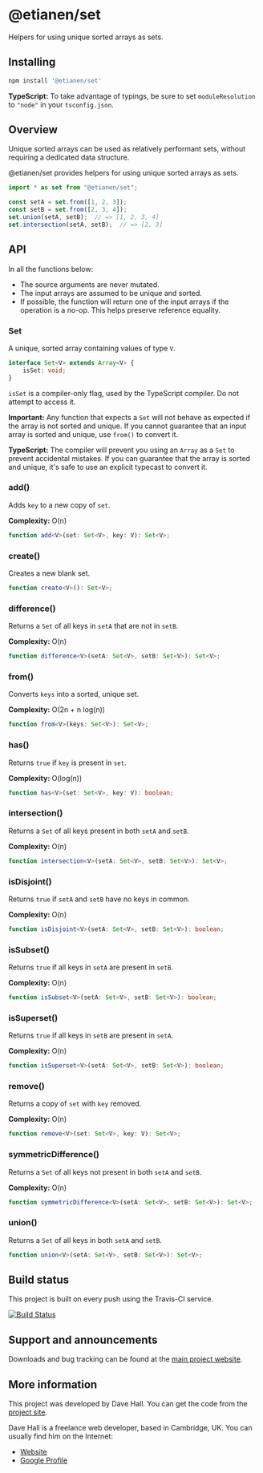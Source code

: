 # @etianen/set

Helpers for using unique sorted arrays as sets.


## Installing

``` bash
npm install '@etianen/set'
```

**TypeScript:** To take advantage of typings, be sure to set `moduleResolution` to `"node"` in your `tsconfig.json`.


## Overview

Unique sorted arrays can be used as relatively performant sets, without requiring a dedicated data structure.

@etianen/set provides helpers for using unique sorted arrays as sets.

``` ts
import * as set from "@etianen/set";

const setA = set.from([1, 2, 3]);
const setB = set.from([2, 3, 4]);
set.union(setA, setB);  // => [1, 2, 3, 4]
set.intersection(setA, setB);  // => [2, 3]
```


## API

In all the functions below:

* The source arguments are never mutated.
* The input arrays are assumed to be unique and sorted.
* If possible, the function will return one of the input arrays if the operation is a no-op. This helps preserve reference equality.


### Set

A unique, sorted array containing values of type `V`.

``` ts
interface Set<V> extends Array<V> {
    isSet: void;
}
```

`isSet` is a compiler-only flag, used by the TypeScript compiler. Do not attempt to access it.

**Important:** Any function that expects a `Set` will not behave as expected if the array is not sorted and unique. If you cannot guarantee that an input array is sorted and unique, use `from()` to convert it.

**TypeScript:** The compiler will prevent you using an `Array` as a `Set` to prevent accidental mistakes. If you can guarantee that the array is sorted and unique, it's safe to use an explicit typecast to convert it.


### add()

Adds `key` to a new copy of `set`.

**Complexity:** O(n)

``` ts
function add<V>(set: Set<V>, key: V): Set<V>;
```


### create()

Creates a new blank set.

``` ts
function create<V>(): Set<V>;
```


### difference()

Returns a `Set` of all keys in `setA` that are not in `setB`.

**Complexity:** O(n)

``` ts
function difference<V>(setA: Set<V>, setB: Set<V>): Set<V>;
```


### from()

Converts `keys` into a sorted, unique set.

**Complexity:** O(2n + n log(n))

``` ts
function from<V>(keys: Set<V>): Set<V>;
```


### has()

Returns `true` if `key` is present in `set`.

**Complexity:** O(log(n))

``` ts
function has<V>(set: Set<V>, key: V): boolean;
```


### intersection()

Returns a `Set` of all keys present in both `setA` and `setB`.

**Complexity:** O(n)

``` ts
function intersection<V>(setA: Set<V>, setB: Set<V>): Set<V>;
```


### isDisjoint()

Returns `true` if `setA` and `setB` have no keys in common.

**Complexity:** O(n)

``` ts
function isDisjoint<V>(setA: Set<V>, setB: Set<V>): boolean;
```


### isSubset()

Returns `true` if all keys in `setA` are present in `setB`.

**Complexity:** O(n)

``` ts
function isSubset<V>(setA: Set<V>, setB: Set<V>): boolean;
```


### isSuperset()

Returns `true` if all keys in `setB` are present in `setA`.

**Complexity:** O(n)

``` ts
function isSuperset<V>(setA: Set<V>, setB: Set<V>): boolean;
```


### remove()

Returns a copy of `set` with `key` removed.

**Complexity:** O(n)

``` ts
function remove<V>(set: Set<V>, key: V): Set<V>;
```


### symmetricDifference()

Returns a `Set` of all keys not present in both `setA` and `setB`.

**Complexity:** O(n)

``` ts
function symmetricDifference<V>(setA: Set<V>, setB: Set<V>): Set<V>;
```


### union()

Returns a `Set` of all keys in both `setA` and `setB`.

``` ts
function union<V>(setA: Set<V>, setB: Set<V>): Set<V>;
```


## Build status

This project is built on every push using the Travis-CI service.

[![Build Status](https://travis-ci.org/etianen/js-set.svg?branch=master)](https://travis-ci.org/etianen/js-set)


## Support and announcements

Downloads and bug tracking can be found at the [main project website](http://github.com/etianen/js-set).


## More information

This project was developed by Dave Hall. You can get the code
from the [project site](http://github.com/etianen/js-set).

Dave Hall is a freelance web developer, based in Cambridge, UK. You can usually
find him on the Internet:

- [Website](http://www.etianen.com/)
- [Google Profile](http://www.google.com/profiles/david.etianen)
